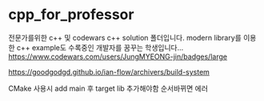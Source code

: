 # cpp_for_professor
전문가를위한 c++ 및 codewars c++ solution 폴더입니다.
modern library를 이용한 c++ example도 수록중인 개발자를 꿈꾸는 학생입니다...
https://www.codewars.com/users/JungMYEONG-jin/badges/large



https://goodgodgd.github.io/ian-flow/archivers/build-system

CMake 사용시 add main 후 target lib 추가해야함 순서바뀌면 에러
